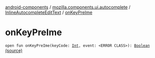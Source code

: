 [android-components](../../index.md) / [mozilla.components.ui.autocomplete](../index.md) / [InlineAutocompleteEditText](index.md) / [onKeyPreIme](./on-key-pre-ime.md)

# onKeyPreIme

`open fun onKeyPreIme(keyCode: `[`Int`](https://kotlinlang.org/api/latest/jvm/stdlib/kotlin/-int/index.html)`, event: <ERROR CLASS>): `[`Boolean`](https://kotlinlang.org/api/latest/jvm/stdlib/kotlin/-boolean/index.html) [(source)](https://github.com/mozilla-mobile/android-components/blob/master/components/ui/autocomplete/src/main/java/mozilla/components/ui/autocomplete/InlineAutocompleteEditText.kt#L666)